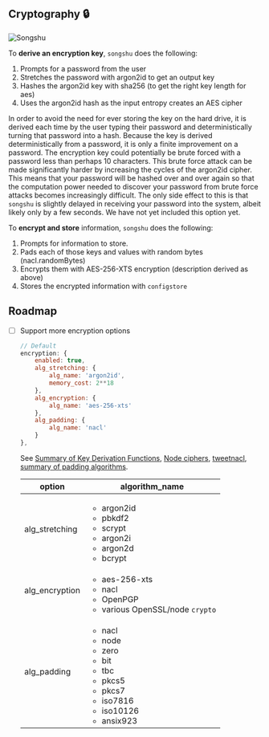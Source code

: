 ## <a name="cryptography"></a>Cryptography 🔒

![Songshu](https://raw.githubusercontent.com/mithrayls/songshu/master/lib/cryptography/diagram.png)

To **derive an encryption key**, `songshu` does the following:

1. Prompts for a password from the user
2. Stretches the password with argon2id to get an output key
3. Hashes the argon2id key with sha256 (to get the right key length for aes)
4. Uses the argon2id hash as the input entropy creates an AES cipher

In order to avoid the need for ever storing the key on the hard drive, it is derived each time by the user typing their password and deterministically turning that password into a hash. Because the key is derived deterministically from a password, it is only a finite improvement on a password. The encryption key could potentially be brute forced with a password less than perhaps 10 characters. This brute force attack can be made significantly harder by increasing the cycles of the argon2id cipher. This means that your password will be hashed over and over again so that the computation power needed to discover your password from brute force attacks becomes increasingly difficult. The only side effect to this is that `songshu` is slightly delayed in receiving your password into the system, albeit likely only by a few seconds. We have not yet included this option yet.

To **encrypt and store** information, `songshu` does the following:

1. Prompts for information to store.
2. Pads each of those keys and values with random bytes (nacl.randomBytes)
3. Encrypts them with AES-256-XTS encryption (description derived as above)
4. Stores the encrypted information with `configstore`

## Roadmap

-   [ ] Support more encryption options

    ```javascript
    // Default
    encryption: {
        enabled: true,
        alg_stretching: {
            alg_name: 'argon2id',
            memory_cost: 2**18
        },
        alg_encryption: {
            alg_name: 'aes-256-xts'
        },
        alg_padding: {
            alg_name: 'nacl'
        }
    },
    ```

    See [Summary of Key Derivation Functions][kdfs], [Node ciphers][node_algs], [tweetnacl][], [summary of padding algorithms][padding].

    | option         | algorithm_name                                                                                                                                           |
    | -------------- | -------------------------------------------------------------------------------------------------------------------------------------------------------- |
    | alg_stretching | <ul><li>argon2id</li><li>pbkdf2</li><li>scrypt</li><li>argon2i</li><li>argon2d</li><li>bcrypt</li></ul>                                                  |
    | alg_encryption | <ul><li>aes-256-xts</li><li>nacl</li><li>OpenPGP</li><li>various OpenSSL/node `crypto`</li></ul>                                                         |
    | alg_padding    | <ul><li>nacl</li><li>node</li><li>zero</li><li>bit</li><li>tbc</li><li>pkcs5</li><li>pkcs7</li> <li>iso7816</li> <li>iso10126</li><li>ansix923</li></ul> |

[kdfs]: https://en.wikipedia.org/wiki/Key_derivation_function 'Key Derivation Functions'
[node_algs]: https://nodejs.org/api/crypto.html#crypto_crypto_createcipheriv_algorithm_key_iv_options 'Node ciphers'
[tweetnacl]: https://github.com/dchest/tweetnacl-js 'tweetnacl-js'
[padding]: http://www.crypto-it.net/eng/theory/padding.html 'Summary of padding types'
